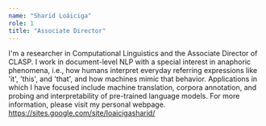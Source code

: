 ```yaml
---
name: "Sharid Loáiciga"
role: 1 
title: "Associate Director"
---
```

I'm a researcher in Computational Linguistics and the Associate Director of CLASP. I work in document-level NLP with a special interest in anaphoric phenomena, i.e., how humans interpret everyday referring expressions like 'it', 'this', and 'that', and how machines mimic that behavior. Applications in which I have focused include machine translation, corpora annotation, and probing and interpretability of pre-trained language models. For more information, please visit my personal webpage.
https://sites.google.com/site/loaicigasharid/
